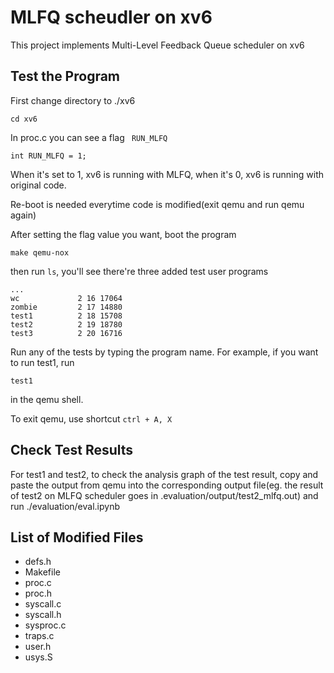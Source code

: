 # MLFQ scheudler on xv6
This project implements Multi-Level Feedback Queue scheduler on xv6

## Test the Program
First change directory to ./xv6
```
cd xv6 
```

In proc.c you can see a flag ``` RUN_MLFQ``` 
``` 
int RUN_MLFQ = 1;
```

When it's set to 1, xv6 is running with MLFQ, when it's 0, xv6 is running with original code.

Re-boot is needed everytime code is modified(exit qemu and run qemu again)

After setting the flag value you want, boot the program
```
make qemu-nox
```
then run ```ls```, you'll see there're three added test user programs
```
...
wc             2 16 17064
zombie         2 17 14880
test1          2 18 15708
test2          2 19 18780
test3          2 20 16716
```
Run any of the tests by typing the program name. For example, if you want to run test1, run
```
test1
```
in the qemu shell.

To exit qemu, use shortcut ```ctrl + A, X ```

## Check Test Results
For test1 and test2, to check the analysis graph of the test result, copy and paste the output from qemu into the corresponding output file(eg. the result of test2 on MLFQ scheduler goes in .evaluation/output/test2_mlfq.out) and run ./evaluation/eval.ipynb


## List of Modified Files
* defs.h
* Makefile
* proc.c
* proc.h
* syscall.c
* syscall.h
* sysproc.c
* traps.c
* user.h
* usys.S



